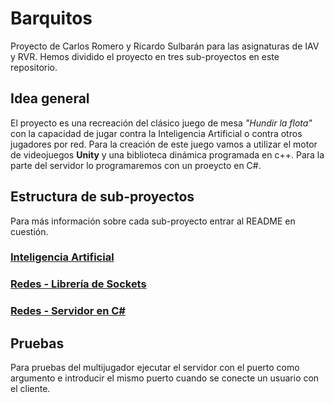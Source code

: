 # Barquitos
Proyecto de Carlos Romero y Ricardo Sulbarán para las asignaturas de IAV y RVR. Hemos dividido el proyecto en tres sub-proyectos en este repositorio.

## Idea general
El proyecto es una recreación del clásico juego de mesa _"Hundir la flota"_ con la capacidad de jugar contra la Inteligencia Artificial o contra otros jugadores por red. Para la creación de este juego vamos a utilizar el motor de videojuegos **Unity** y una biblioteca dinámica programada en c++. Para la parte del servidor lo programaremos con un proeycto en C#.

## Estructura de sub-proyectos
Para más información sobre cada sub-proyecto entrar al README en cuestión.
### [Inteligencia Artificial](https://github.com/Drathijin/Barquitos/tree/main/BarquitosCliente)
### [Redes - Librería de Sockets]()
### [Redes - Servidor en C#]()

## Pruebas
Para pruebas del multijugador ejecutar el servidor con el puerto como argumento e introducir el mismo puerto cuando se conecte un usuario con el cliente.

